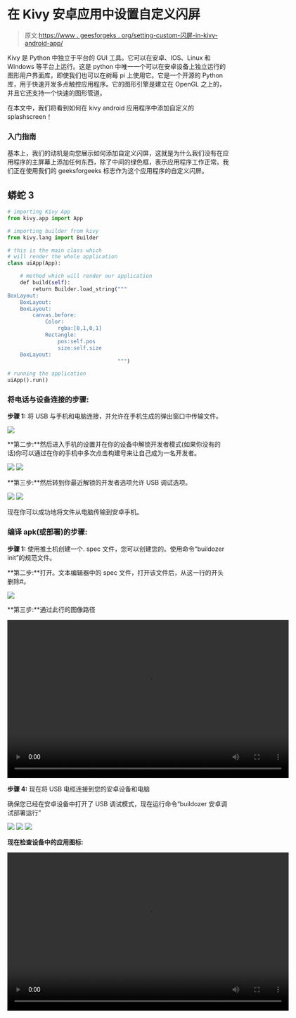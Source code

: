 # 在 Kivy 安卓应用中设置自定义闪屏

> 原文:[https://www . geesforgeks . org/setting-custom-闪屏-in-kivy-android-app/](https://www.geeksforgeeks.org/setting-custom-splash-screen-in-kivy-android-app/)

Kivy 是 Python 中独立于平台的 GUI 工具。它可以在安卓、IOS、Linux 和 Windows 等平台上运行。这是 python 中唯一一个可以在安卓设备上独立运行的图形用户界面库，即使我们也可以在树莓 pi 上使用它。它是一个开源的 Python 库，用于快速开发多点触控应用程序。它的图形引擎是建立在 OpenGL 之上的，并且它还支持一个快速的图形管道。

在本文中，我们将看到如何在 kivy android 应用程序中添加自定义的 splashscreen！

### 入门指南

基本上，我们的动机是向您展示如何添加自定义闪屏，这就是为什么我们没有在应用程序的主屏幕上添加任何东西，除了中间的绿色框，表示应用程序工作正常。我们正在使用我们的 geeksforgeeks 标志作为这个应用程序的自定义闪屏。

## 蟒蛇 3

```py
# importing Kivy App
from kivy.app import App

# importing builder from kivy
from kivy.lang import Builder

# this is the main class which 
# will render the whole application
class uiApp(App):

    # method which will render our application
    def build(self):
        return Builder.load_string("""
BoxLayout:
    BoxLayout:
    BoxLayout:
        canvas.before:
            Color:
                rgba:[0,1,0,1]
            Rectangle:
                pos:self.pos
                size:self.size
    BoxLayout:
                                   """)

# running the application
uiApp().run()
```

### 将电话与设备连接的步骤:

**步骤 1:** 将 USB 与手机和电脑连接，并允许在手机生成的弹出窗口中传输文件。

![](img/bdc5ca5e01046560be867624fb5c2855.png)

**第二步:**然后进入手机的设置并在你的设备中解锁开发者模式(如果你没有的话)你可以通过在你的手机中多次点击构建号来让自己成为一名开发者。

![](img/44b5912cfab7df099739a29c7fef5485.png) ![](img/8b564a4c6124d83578eb223fef82358b.png)

**第三步:**然后转到你最近解锁的开发者选项允许 USB 调试选项。

![](img/42d5a482464a3d6fa84089305fec81c2.png) ![](img/bc14a0d64c86b53e9e295e27f68c1dce.png)

现在你可以成功地将文件从电脑传输到安卓手机。

### 编译 apk(或部署)的步骤:

**步骤 1:** 使用推土机创建一个. spec 文件，您可以创建您的。使用命令“buildozer init”的规范文件。

**第二步:**打开。文本编辑器中的 spec 文件，打开该文件后，从这一行的开头删除#。

![](img/64177b96aefd57713e20792c741014a0.png)

**第三步:**通过此行的图像路径

<video class="wp-video-shortcode" id="video-616908-1" width="640" height="360" preload="metadata" controls=""><source type="video/mp4" src="https://media.geeksforgeeks.org/wp-content/uploads/20210403101251/customsplashvideo.mp4?_=1">[https://media.geeksforgeeks.org/wp-content/uploads/20210403101251/customsplashvideo.mp4](https://media.geeksforgeeks.org/wp-content/uploads/20210403101251/customsplashvideo.mp4)</video>

**步骤 4:** 现在将 USB 电缆连接到您的安卓设备和电脑

确保您已经在安卓设备中打开了 USB 调试模式，现在运行命令“buildozer 安卓调试部署运行”

![](img/5c34a2d6ab215ca9777a26b38788688c.png) ![](img/3b466f31fe30e831601cfae8dccc548c.png) ![](img/00aa4866f9c6d0a6f3a762ec2bfb46bf.png)

**现在检查设备中的应用图标:**

<video class="wp-video-shortcode" id="video-616908-2" width="640" height="360" preload="metadata" controls=""><source type="video/mp4" src="https://media.geeksforgeeks.org/wp-content/uploads/20210403102009/customsplashvideofull.mp4?_=2">[https://media.geeksforgeeks.org/wp-content/uploads/20210403102009/customsplashvideofull.mp4](https://media.geeksforgeeks.org/wp-content/uploads/20210403102009/customsplashvideofull.mp4)</video>